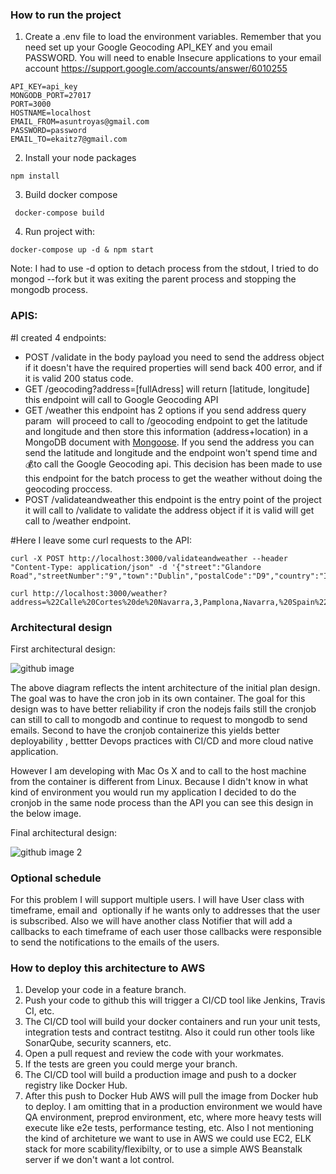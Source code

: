 ### How to run the project

1. Create a .env file to load the environment variables. Remember that you need set up your Google Geocoding API_KEY and you email PASSWORD. You will need to enable Insecure applications to your email account https://support.google.com/accounts/answer/6010255

```
API_KEY=api_key
MONGODB_PORT=27017
PORT=3000
HOSTNAME=localhost
EMAIL_FROM=asuntroyas@gmail.com
PASSWORD=password
EMAIL_TO=ekaitz7@gmail.com
```

2. Install your node packages

```npm install```

3. Build docker compose

``` docker-compose build```

4. Run project with:

```docker-compose up -d & npm start```

Note: I had to use -d option to detach process from the stdout, I tried to do mongod --fork but it was exiting the parent process and stopping the mongodb process.


### APIS:


#I created 4 endpoints:

* POST /validate in the body payload you need to send the address object if it doesn't have the required properties will send back 400 error, and if it is valid 200 status code.
* GET /geocoding?address=[fullAdress] will return [latitude, longitude] this endpoint will call to Google Geocoding API
* GET /weather this endpoint has 2 options if you send address query param  will proceed to call to /geocoding endpoint to get the latitude and longitude and then store this information (address+location) in a MongoDB document with [Mongoose](https://github.com/ekaitzht/wefox/blob/master/models/address.js). If you send the address you can send the latitude and longitude and the endpoint won't spend time and 💰to call the Google Geocoding api. This decision has been made to use this endpoint for the batch process to get the weather without doing the geocoding proccess.
* POST /validateandweather this endpoint is the entry point of the project it will call to /validate to validate the address object if it is valid will get call to /weather endpoint. 

#Here I leave some curl requests to the API:

```
curl -X POST http://localhost:3000/validateandweather --header "Content-Type: application/json" -d '{"street":"Glandore Road","streetNumber":"9","town":"Dublin","postalCode":"D9","country":"Ireland"}'
```
```
curl http://localhost:3000/weather?address=%22Calle%20Cortes%20de%20Navarra,3,Pamplona,Navarra,%20Spain%22
```

### Architectural design

First architectural design:

![github image](https://drive.google.com/uc?id=1Bf1IK3G0DQSVaBt0ZiTeZMvgMLFnRLe6)

The above diagram reflects the intent architecture of the initial plan design. The goal was to have the cron job in its own container. The goal for this design was to have better reliability if cron the nodejs fails still the cronjob can still to call to mongodb and continue to request to mongodb to send emails. Second to have the cronjob containerize this yields better deployability , bettter Devops practices with CI/CD and more cloud native application.

However I am developing with Mac Os X and to call to the host machine from the container is different from Linux. Because I didn't know in what kind of environment you would run my application I decided to do the cronjob in the same node process than the API you can see this design in the below image. 

Final architectural design:

![github image 2](https://drive.google.com/uc?id=1Z76hh5SrhQQDIA5ozmUqXXN0Gq6Zd3l_)

### Optional schedule

For this problem I will support multiple users. I will have  User class with timeframe, email and  optionally if he wants only to addresses that the user is subscribed. Also we will have another class Notifier that will add a callbacks to each timeframe of each user those callbacks were responsible to send the notifications to the emails of the users.

### How to deploy this architecture to AWS

1. Develop your code in a feature branch.
2. Push your code to github this will trigger a CI/CD tool like Jenkins, Travis CI, etc.
3. The CI/CD tool will build your docker containers and run your unit tests, integration tests and contract testitng. Also it could run other tools like SonarQube, security scanners, etc.
4. Open a pull request and review the code with your workmates. 
5. If the tests are green you could merge your branch.
6. The CI/CD tool will build a production image and push to a docker registry like Docker Hub. 
7. After this push to Docker Hub AWS will pull the image from Docker hub to deploy. I am omitting that in a production environment we would have QA environment, preprod environment, etc, where more heavy tests will execute like e2e tests, performance testing, etc. Also I not mentioning the kind of architeture we want to use in AWS we could use EC2, ELK stack for more scability/flexibilty, or to use a simple AWS Beanstalk server if we don't want a lot control.
